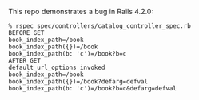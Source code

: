 This repo demonstrates a bug in Rails 4.2.0:

```
% rspec spec/controllers/catalog_controller_spec.rb
BEFORE GET
book_index_path=/book
book_index_path({})=/book
book_index_path(b: 'c')=/book?b=c
AFTER GET
default_url_options invoked
book_index_path=/book
book_index_path({})=/book?defarg=defval
book_index_path(b: 'c')=/book?b=c&defarg=defval
```
